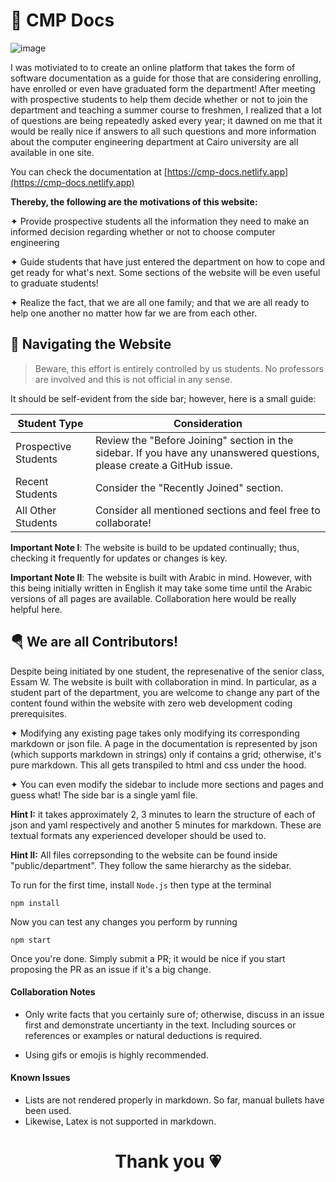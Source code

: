 # 🧁 CMP Docs

![image](https://i.imgur.com/YkpXfRH.png)

I was motiviated to to create an online platform that takes the form of software documentation as a guide for those that are considering enrolling, have enrolled or even have graduated form the department! After meeting with prospective students to help them decide whether or not to join the department and teaching a summer course to freshmen, I realized that a lot of questions are being repeatedly asked every year; it dawned on me that it would be really nice if answers to all such questions and more information about the computer engineering department at Cairo university are all available in one site.

You can check the documentation at [https://cmp-docs.netlify.app](https://cmp-docs.netlify.app)

**Thereby, the following are the motivations of this website:**

✦ Provide prospective students all the information they need to make an informed decision regarding 
whether or not to choose computer engineering

✦ Guide students that have just entered the department on how to cope and get ready for what's next. Some sections of the website will be even useful to graduate students!

✦ Realize the fact, that we are all one family; and that we are all ready to help one another no matter how far we are from each other.

## 🚆 Navigating the Website

> Beware, this effort is entirely controlled by us students. No professors are involved and this is not official in any sense.

It should be self-evident from the side bar; however, here is a small guide:

| Student Type         | Consideration                                   |
|----------------------|-------------------------------------------------|
| Prospective Students | Review the "Before Joining" section in the sidebar. If you have any unanswered questions, please create a GitHub issue. |
| Recent Students      | Consider the "Recently Joined" section.         |
| All Other Students   | Consider all mentioned sections and feel free to collaborate! |

**Important Note I**: The website is build to be updated continually; thus, checking it frequently for updates or changes is key.

**Important Note II**: The website is built with Arabic in mind. However, with this being initially written in English it may take some time until the Arabic versions of all pages are available. Collaboration here would be really helpful here.


## 🪂 We are all Contributors!

Despite being initiated by one student, the represenative of the senior class, Essam W. The website is built with collaboration in mind. In particular, as a student part of the department, you are welcome to change any part of the content found within the website with zero web development coding prerequisites. 

✦ Modifying any existing page takes only modifying its corresponding markdown or json file. A page in the documentation is represented by json (which supports markdown in strings) only if contains a grid; otherwise, it's pure markdown. This all gets transpiled to html and css under the hood.

✦ You can even modify the sidebar to include more sections and pages and guess what! The side bar is a single yaml file.

**Hint I:** it takes approximately 2, 3 minutes to learn the structure of each of json and yaml respectively and another 5 minutes for markdown. These are textual formats any experienced developer should be used to. 

**Hint II:** All files correpsonding to the website can be found inside "public/department". They follow the same hierarchy as the sidebar.

To run for the first time, install `Node.js` then type at the terminal
```
npm install
```
Now you can test any changes you perform by running
```
npm start
```

Once you're done. Simply submit a PR; it would be nice if you start proposing the PR as an issue if it's a big change.

#### Collaboration Notes

- Only write facts that you certainly sure of; otherwise, discuss in an issue first and demonstrate uncertianty in the text. Including sources or references or examples or natural deductions is required.

- Using gifs or emojis is highly recommended.

#### Known Issues

- Lists are not rendered properly in markdown. So far, manual bullets have been used.
- Likewise, Latex is not supported in markdown.

<h1 align="center"> Thank you 💗 </h1>

